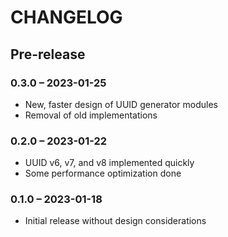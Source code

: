 # CHANGELOG
## Pre-release
### 0.3.0 &ndash; 2023-01-25
- New, faster design of UUID generator modules
- Removal of old implementations

### 0.2.0 &ndash; 2023-01-22
- UUID v6, v7, and v8 implemented quickly
- Some performance optimization done

### 0.1.0 &ndash; 2023-01-18
- Initial release without design considerations
